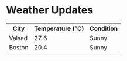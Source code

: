 # Weather Updates

<!-- WEATHER-UPDATE-START -->
<table><tr><th>City</th><th>Temperature (°C)</th><th>Condition</th></tr><tr><td>Valsad</td><td>27.6</td><td>Sunny</td></tr><tr><td>Boston</td><td>20.4</td><td>Sunny</td></tr><tr><td></td><td></td><td></td></tr></table>
<!-- WEATHER-UPDATE-END -->
